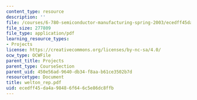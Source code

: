```yaml
---
content_type: resource
description: ''
file: /courses/6-780-semiconductor-manufacturing-spring-2003/ecedff45da4a98486f646c5e86dc8ffb_welton_rep.pdf
file_size: 277809
file_type: application/pdf
learning_resource_types:
- Projects
license: https://creativecommons.org/licenses/by-nc-sa/4.0/
ocw_type: OCWFile
parent_title: Projects
parent_type: CourseSection
parent_uid: 450e56ad-9640-db34-f8aa-b61ce3502b7d
resourcetype: Document
title: welton_rep.pdf
uid: ecedff45-da4a-9848-6f64-6c5e86dc8ffb
---
```

